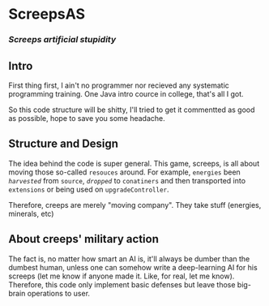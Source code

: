 # ScreepsAS

### *Screeps artificial stupidity*

## Intro

First thing first, I ain't no programmer nor recieved any systematic programming training. One Java intro cource in college, that's all I got.

So this code structure will be shitty, I'll tried to get it commentted as good as possible, hope to save you some headache.

## Structure and Design

The idea behind the code is super general. This game, screeps, is all about moving those so-called `resouces` around. For example, `energies` been *`harvested`* from `source`, *`dropped`* to `conatiners` and then transported into `extensions` or being used on `upgradeController`.

Therefore, creeps are merely "moving company". They take stuff (energies, minerals, etc)

## About creeps' military action

The fact is, no matter how smart an AI is, it'll always be dumber than the dumbest human, unless one can somehow write a deep-learning AI for his screeps (let me know if anyone made it. Like, for real, let me know). Therefore, this code only implement basic defenses but leave those big-brain operations to user.
